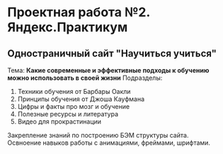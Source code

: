 # Проектная работа №2. Яндекс.Практикум

## Одностраничный сайт "Научиться учиться"

Тема: **Какие современные и эффективные подходы к обучению можно использовать в своей жизни**
Подразделы:  
1. Техники обучения от Барбары Оакли
2. Принципы обучения от Джоша Кауфмана
3. Цифры и факты про мозг и обучение
4. Полезные ресурсы и литература
5. Видео для прокрастинации
  
  
Закрепление знаний по построению БЭМ структуры сайта.  
Освноение навыков работы с анимациями, фреймами, шрифтами.
